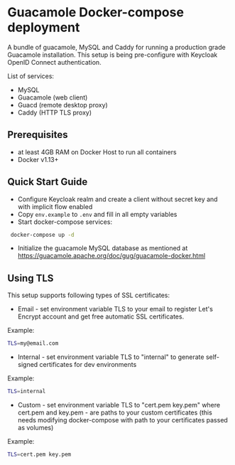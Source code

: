 # Guacamole Docker-compose deployment

A bundle of guacamole, MySQL and Caddy for running a production grade Guacamole installation.
This setup is being pre-configure with Keycloak OpenID Connect authentication.

List of services:
 - MySQL
 - Guacamole (web client)
 - Guacd (remote desktop proxy)
 - Caddy (HTTP TLS proxy)

## Prerequisites

- at least 4GB RAM on Docker Host to run all containers
- Docker v1.13+

## Quick Start Guide

 - Configure Keycloak realm and create a client without secret key and with implicit flow enabled
 - Copy `env.example` to `.env` and fill in all empty variables
 - Start docker-compose services:

```bash
 docker-compose up -d
```

 - Initialize the guacamole MySQL database as mentioned at https://guacamole.apache.org/doc/gug/guacamole-docker.html

## Using TLS

This setup supports following types of SSL certificates:

- Email - set environment variable TLS to your email to register Let's Encrypt account and get free automatic SSL certificates.

Example:

```bash
TLS=my@email.com
```

- Internal - set environment variable TLS to "internal" to generate self-signed certificates for dev environments

Example:

```bash
TLS=internal
```

- Custom - set environment variable TLS to "cert.pem key.pem" where cert.pem and key.pem - are paths to your custom certificates (this needs modifying docker-compose with path to your certificates passed as volumes)

Example:

```bash
TLS=cert.pem key.pem
```
